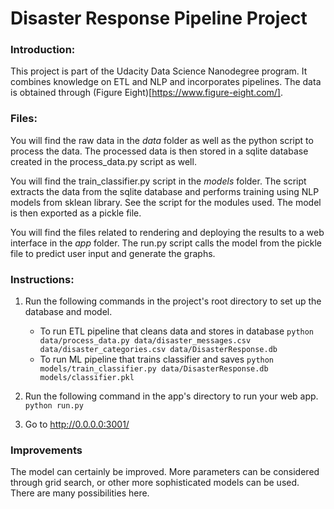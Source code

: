 # Disaster Response Pipeline Project

### Introduction:
This project is part of the Udacity Data Science Nanodegree program. It combines knowledge on ETL and NLP and incorporates pipelines. The data is obtained through (Figure Eight)[https://www.figure-eight.com/]. 

### Files:
You will find the raw data in the *data* folder as well as the python script to process the data. The processed data is then stored in a sqlite database created in the process_data.py script as well.

You will find the train_classifier.py script in the *models* folder. The script extracts the data from the sqlite database and performs training using NLP models from sklean library. See the script for the modules used. The model is then exported as a pickle file.

You will find the files related to rendering and deploying the results to a web interface in the *app* folder. The run.py script calls the model from the pickle file to predict user input and generate the graphs. 

### Instructions:
1. Run the following commands in the project's root directory to set up the database and model.

    - To run ETL pipeline that cleans data and stores in database
        `python data/process_data.py data/disaster_messages.csv data/disaster_categories.csv data/DisasterResponse.db`
    - To run ML pipeline that trains classifier and saves
        `python models/train_classifier.py data/DisasterResponse.db models/classifier.pkl`

2. Run the following command in the app's directory to run your web app.
    `python run.py`

3. Go to http://0.0.0.0:3001/

### Improvements
The model can certainly be improved. More parameters can be considered through grid search, or other more sophisticated models can be used. There are many possibilities here.